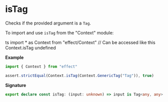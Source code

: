 # isTag

Checks if the provided argument is a `Tag`.

To import and use `isTag` from the "Context" module:

ts
import \* as Context from "effect/Context"
// Can be accessed like this
Context.isTag
undefined

**Example**

```ts
import { Context } from "effect"

assert.strictEqual(Context.isTag(Context.GenericTag("Tag")), true)
```

**Signature**

```ts
export declare const isTag: (input: unknown) => input is Tag<any, any>
```
